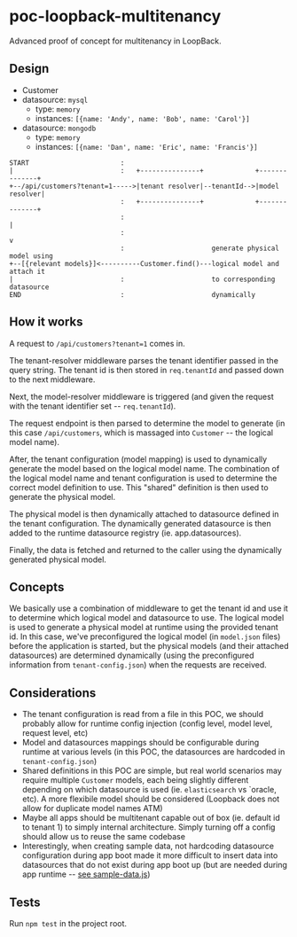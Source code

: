 # poc-loopback-multitenancy

Advanced proof of concept for multitenancy in LoopBack.

## Design

- Customer
 - datasource: `mysql`
   - type: `memory`
   - instances: `[{name: 'Andy', name: 'Bob', name: 'Carol'}]`
 - datasource: `mongodb`
   - type: `memory`
   - instances: `[{name: 'Dan', name: 'Eric', name: 'Francis'}]`

```
START                       :
|                           :   +---------------+             +--------------+
+--/api/customers?tenant=1----->|tenant resolver|--tenantId-->|model resolver|
                            :   +---------------+             +--------------+
                            :                                         |
                            :                                         v
                            :                      generate physical model using
+--[{relevant models}]<----------Customer.find()---logical model and attach it
|                           :                      to corresponding datasource
END                         :                      dynamically
```

## How it works

A request to `/api/customers?tenant=1` comes in.

The tenant-resolver middleware parses the tenant identifier passed in the query
string. The tenant id is then stored in `req.tenantId` and passed down to the
next middleware.

Next, the model-resolver middleware is triggered (and given the request with the
tenant identifier set -- `req.tenantId`).

The request endpoint is then parsed to determine the model to generate (in this
case `/api/customers`, which is massaged into `Customer` -- the logical model
name).

After, the tenant configuration (model mapping) is used to dynamically generate
the model based on the logical model name. The combination of the logical model
name and tenant configuration is used to determine the correct model definition
to use. This "shared" definition is then used to generate the physical model.

The physical model is then dynamically attached to datasource defined in
the tenant configuration. The dynamically generated datasource is then added
to the runtime datasource registry (ie. app.datasources).

Finally, the data is fetched and returned to the caller using the dynamically
generated physical model.

## Concepts

We basically use a combination of middleware to get the tenant id and use it to
determine which logical model and datasource to use. The logical model is used
to generate a physical model at runtime using the provided tenant id. In this
case, we've preconfigured the logical model (in `model.json` files) before the
application is started, but the physical models (and their attached
datasources) are determined dynamically (using the preconfigured information
from `tenant-config.json`) when the requests are received.

## Considerations

- The tenant configuration is read from a file in this POC, we should probably
  allow for runtime config injection (config level, model level, request level,
  etc)
- Model and datasources mappings should be configurable during runtime at
  various levels (in this POC, the datasources are hardcoded in
  `tenant-config.json`)
- Shared definitions in this POC are simple, but real world scenarios may
  require multiple `Customer` models, each being slightly different depending on
  which datasource is used (ie. `elasticsearch` vs `oracle, etc). A more
  flexibile model should be considered (Loopback does not allow for duplicate
  model names ATM)
- Maybe all apps should be multitenant capable out of box (ie. default id to
  tenant 1) to simply internal architecture. Simply turning off a config should
  allow us to reuse the same codebase
- Interestingly, when creating sample data, not hardcoding datasource
  configuration during app boot made it more difficult to insert data into
  datasources that do not exist during app boot up (but are needed during app
  runtime -- [see sample-data.js](server/boot/sample-data.js#L8-L11))

## Tests

Run `npm test` in the project root.
